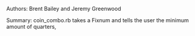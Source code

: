 Authors: Brent Bailey and Jeremy Greenwood

Summary: coin_combo.rb takes a Fixnum and tells the user the minimum amount of quarters,